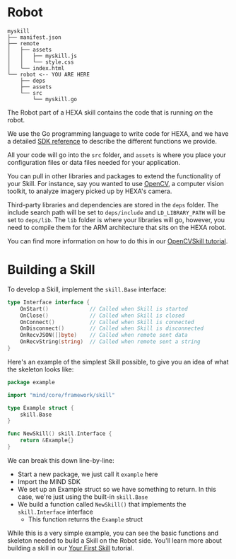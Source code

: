 # Robot

```
myskill
├── manifest.json
├── remote
│   ├── assets
│   │   ├── myskill.js
│   │   └── style.css
│   └── index.html
└── robot <-- YOU ARE HERE
    ├── deps 
    ├── assets
    └── src
        └── myskill.go
```

The Robot part of a HEXA skill contains the code that is running _on_ the robot.

We use the Go programming language to write code for HEXA, and we have a detailed [SDK reference](/APIReference/robotpart.md) to describe the different functions we provide.

All your code will go into the `src` folder, and `assets` is where you place your configuration files or data files needed for your application.

You can pull in other libraries and packages to extend the functionality of your Skill. For instance, say you wanted to use [OpenCV](http://opencv.org/), a computer vision toolkit, to analyze imagery picked up by HEXA's camera.

Third-party libraries and dependencies are stored in the `deps` folder. The include search path will be set to `deps/include` and `LD_LIBRARY_PATH` will be set to `deps/lib`. The `lib` folder is where your libraries will go, however, you need to compile them for the ARM architecture that sits on the HEXA robot.

You can find more information on how to do this in our [OpenCVSkill tutorial](/Development/opencv.md).

# Building a Skill

To develop a Skill, implement the `skill.Base` interface:

```go
type Interface interface {
    OnStart()             // Called when Skill is started
    OnClose()             // Called when Skill is closed 
    OnConnect()           // Called when Skill is connected
    OnDisconnect()        // Called when Skill is disconnected
    OnRecvJSON([]byte)    // Called when remote sent data
    OnRecvString(string)  // Called when remote sent a string 
}
```

Here's an example of the simplest Skill possible, to give you an idea of what the skeleton looks like:

```go
package example

import "mind/core/framework/skill"

type Example struct {
    skill.Base
}

func NewSkill() skill.Interface {
    return &Example{}
}
```

We can break this down line-by-line:

* Start a new package, we just call it `example` here
* Import the MIND SDK
* We set up an Example struct so we have something to return. In this case, we're just using the built-in `skill.Base`
* We build a function called `NewSkill()` that implements the `skill.Interface` interface
  * This function returns the `Example` struct

While this is a very simple example, you can see the basic functions and skeleton needed to build a Skill on the Robot side. You'll learn more about building a skill in our [Your First Skill](/Development/yourfirstskill.md) tutorial.

